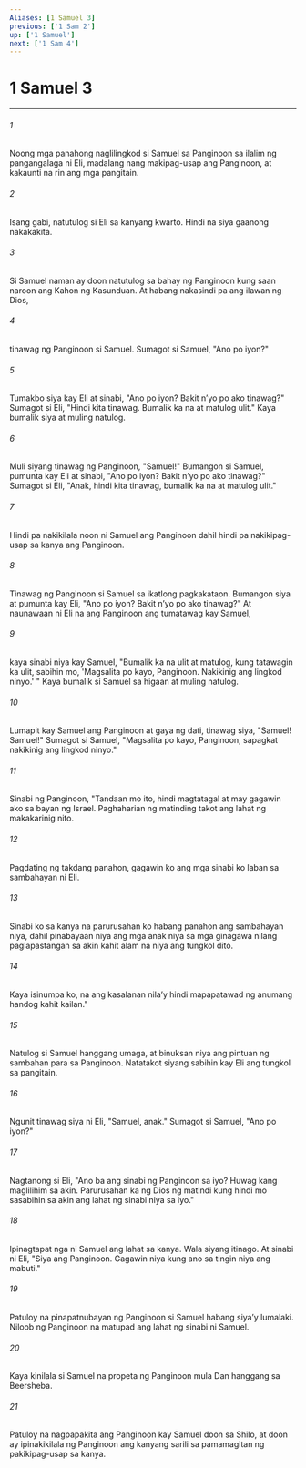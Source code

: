 ```yaml
---
Aliases: [1 Samuel 3]
previous: ['1 Sam 2']
up: ['1 Samuel']
next: ['1 Sam 4']
---
```

# 1 Samuel 3

***


###### 1 


Noong mga panahong naglilingkod si Samuel sa Panginoon sa ilalim ng pangangalaga ni Eli, madalang nang makipag-usap ang Panginoon, at kakaunti na rin ang mga pangitain. 


###### 2 


Isang gabi, natutulog si Eli sa kanyang kwarto. Hindi na siya gaanong nakakakita. 


###### 3 


Si Samuel naman ay doon natutulog sa bahay ng Panginoon kung saan naroon ang Kahon ng Kasunduan. At habang nakasindi pa ang ilawan ng Dios, 


###### 4 


tinawag ng Panginoon si Samuel. Sumagot si Samuel, "Ano po iyon?" 


###### 5 


Tumakbo siya kay Eli at sinabi, "Ano po iyon? Bakit nʼyo po ako tinawag?" Sumagot si Eli, "Hindi kita tinawag. Bumalik ka na at matulog ulit." Kaya bumalik siya at muling natulog. 


###### 6 


Muli siyang tinawag ng Panginoon, "Samuel!" Bumangon si Samuel, pumunta kay Eli at sinabi, "Ano po iyon? Bakit nʼyo po ako tinawag?" Sumagot si Eli, "Anak, hindi kita tinawag, bumalik ka na at matulog ulit." 


###### 7 


Hindi pa nakikilala noon ni Samuel ang Panginoon dahil hindi pa nakikipag-usap sa kanya ang Panginoon. 


###### 8 


Tinawag ng Panginoon si Samuel sa ikatlong pagkakataon. Bumangon siya at pumunta kay Eli, "Ano po iyon? Bakit nʼyo po ako tinawag?" At naunawaan ni Eli na ang Panginoon ang tumatawag kay Samuel, 


###### 9 


kaya sinabi niya kay Samuel, "Bumalik ka na ulit at matulog, kung tatawagin ka ulit, sabihin mo, 'Magsalita po kayo, Panginoon. Nakikinig ang lingkod ninyo.' " Kaya bumalik si Samuel sa higaan at muling natulog. 


###### 10 


Lumapit kay Samuel ang Panginoon at gaya ng dati, tinawag siya, "Samuel! Samuel!" Sumagot si Samuel, "Magsalita po kayo, Panginoon, sapagkat nakikinig ang lingkod ninyo." 


###### 11 


Sinabi ng Panginoon, "Tandaan mo ito, hindi magtatagal at may gagawin ako sa bayan ng Israel. Paghaharian ng matinding takot ang lahat ng makakarinig nito. 


###### 12 


Pagdating ng takdang panahon, gagawin ko ang mga sinabi ko laban sa sambahayan ni Eli. 


###### 13 


Sinabi ko sa kanya na parurusahan ko habang panahon ang sambahayan niya, dahil pinabayaan niya ang mga anak niya sa mga ginagawa nilang paglapastangan sa akin kahit alam na niya ang tungkol dito. 


###### 14 


Kaya isinumpa ko, na ang kasalanan nilaʼy hindi mapapatawad ng anumang handog kahit kailan." 


###### 15 


Natulog si Samuel hanggang umaga, at binuksan niya ang pintuan ng sambahan para sa Panginoon. Natatakot siyang sabihin kay Eli ang tungkol sa pangitain. 


###### 16 


Ngunit tinawag siya ni Eli, "Samuel, anak." Sumagot si Samuel, "Ano po iyon?" 


###### 17 


Nagtanong si Eli, "Ano ba ang sinabi ng Panginoon sa iyo? Huwag kang maglilihim sa akin. Parurusahan ka ng Dios ng matindi kung hindi mo sasabihin sa akin ang lahat ng sinabi niya sa iyo." 


###### 18 


Ipinagtapat nga ni Samuel ang lahat sa kanya. Wala siyang itinago. At sinabi ni Eli, "Siya ang Panginoon. Gagawin niya kung ano sa tingin niya ang mabuti." 


###### 19 


Patuloy na pinapatnubayan ng Panginoon si Samuel habang siyaʼy lumalaki. Niloob ng Panginoon na matupad ang lahat ng sinabi ni Samuel. 


###### 20 


Kaya kinilala si Samuel na propeta ng Panginoon mula Dan hanggang sa Beersheba. 


###### 21 


Patuloy na nagpapakita ang Panginoon kay Samuel doon sa Shilo, at doon ay ipinakikilala ng Panginoon ang kanyang sarili sa pamamagitan ng pakikipag-usap sa kanya.
